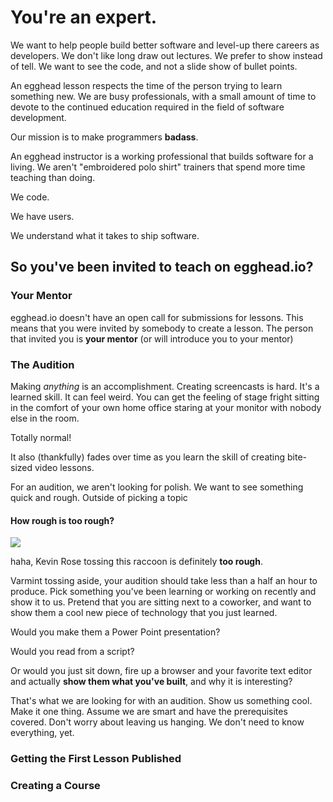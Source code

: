 # You're an expert.

We want to help people build better software and level-up there careers as developers. We don't like long draw out lectures. We prefer to show instead of tell. We want to see the code, and not a slide show of bullet points.

An egghead lesson respects the time of the person trying to learn something new. We are busy professionals, with a small amount of time to devote to the continued education required in the field of software development.

Our mission is to make programmers **badass**.

An egghead instructor is a working professional that builds software for a living. We aren't "embroidered polo shirt" trainers that spend more time teaching than doing.

We code.

We have users.

We understand what it takes to ship software.

## So you've been invited to teach on egghead.io?

### Your Mentor

egghead.io doesn't have an open call for submissions for lessons. This means that you were invited by somebody to create a lesson. The person that invited you is **your mentor** (or will introduce you to your mentor)

### The Audition

Making *anything* is an accomplishment. Creating screencasts is hard. It's a learned skill. It can feel weird. You can get the feeling of stage fright sitting in the comfort of your own home office staring at your monitor with nobody else in the room.

Totally normal!

It also (thankfully) fades over time as you learn the skill of creating bite-sized video lessons.

For an audition, we aren't looking for polish. We want to see something quick and rough. Outside of picking a topic

#### How rough is too rough?

![](https://s3.amazonaws.com/f.cl.ly/items/1f3f3S3i283y10182z3b/Image%202016-04-19%20at%2012.11.49%20PM.gif?v=28a2210d)

haha, Kevin Rose tossing this raccoon is definitely **too rough**.

Varmint tossing aside, your audition should take less than a half an hour to produce. Pick something you've been learning or working on recently and show it to us. Pretend that you are sitting next to a coworker, and want to show them a cool new piece of technology that you just learned.

Would you make them a Power Point presentation?

Would you read from a script?

Or would you just sit down, fire up a browser and your favorite text editor and actually **show them what you've built**, and why it is interesting?

That's what we are looking for with an audition. Show us something cool. Make it one thing. Assume we are smart and have the prerequisites covered. Don't worry about leaving us hanging. We don't need to know everything, yet.

### Getting the First Lesson Published

### Creating a Course

